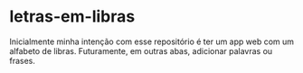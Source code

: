 # letras-em-libras
Inicialmente minha intenção com esse repositório é ter um app web com um alfabeto de libras. Futuramente, em outras abas, adicionar palavras ou frases. 
